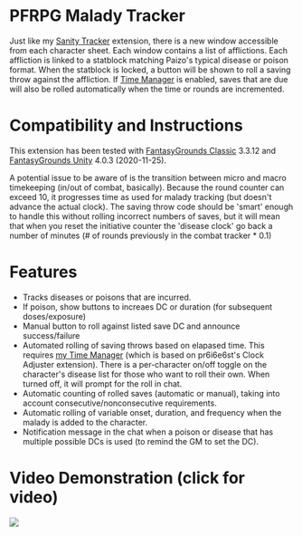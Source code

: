 # PFRPG Malady Tracker
Just like my [Sanity Tracker](https://github.com/bmos/FG-PFRPG-Sanity-Tracker) extension, there is a new window accessible from each character sheet. Each window contains a list of afflictions. Each affliction is linked to a statblock matching Paizo's typical disease or poison format.
When the statblock is locked, a button will be shown to roll a saving throw against the affliction. If [Time Manager](https://github.com/bmos/FG-PFRPG-Time-Manager/) is enabled, saves that are due will also be rolled automatically when the time or rounds are incremented. 

# Compatibility and Instructions
This extension has been tested with [FantasyGrounds Classic](https://www.fantasygrounds.com/home/FantasyGroundsClassic.php) 3.3.12 and [FantasyGrounds Unity](https://www.fantasygrounds.com/home/FantasyGroundsUnity.php) 4.0.3 (2020-11-25).

A potential issue to be aware of is the transition between micro and macro timekeeping (in/out of combat, basically).
Because the round counter can exceed 10, it progresses time as used for malady tracking (but doesn't advance the actual clock). The saving throw code should be 'smart' enough to handle this without rolling incorrect numbers of saves, but it will mean that when you reset the initiative counter the 'disease clock' go back a number of minutes (# of rounds previously in the combat tracker * 0.1)

# Features
* Tracks diseases or poisons that are incurred.
* If poison, show buttons to increaes DC or duration (for subsequent doses/exposure)
* Manual button to roll against listed save DC and announce success/failure
* Automated rolling of saving throws based on elapased time. This requires [my Time Manager](https://github.com/bmos/FG-PFRPG-Time-Manager) (which is based on pr6i6e6st's Clock Adjuster extension). There is a per-character on/off toggle on the character's disease list for those who want to roll their own. When turned off, it will prompt for the roll in chat.
* Automatic counting of rolled saves (automatic or manual), taking into account consecutive/nonconsecutive requirements.
* Automatic rolling of variable onset, duration, and frequency when the malady is added to the character.
* Notification message in the chat when a poison or disease that has multiple possible DCs is used (to remind the GM to set the DC).

# Video Demonstration (click for video)
[<img src="https://i.ytimg.com/vi_webp/RNrb5khwKuY/hqdefault.webp">](https://www.youtube.com/watch?v=RNrb5khwKuY)
